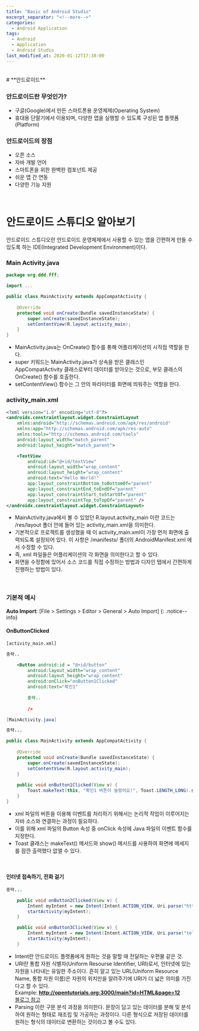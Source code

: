 ```yaml
---
title: "Basic of Android Studio"
excerpt_separator: "<!--more-->"
categories:
  - Android Application
tags:
  - Android
  - Application
  - Android Studio
last_modified_at: 2020-01-12T17:38:00
---
```

<!--more-->
<br>
# **안드로이드**

### 안드로이드란 무엇인가?
  * 구글(Google)에서 만든 스마트폰용 운영체제(Operating System)
  * 휴대용 단말기에서 이용되며, 다양한 앱을 실행할 수 있도록 구성된 앱 플랫폼(Platform)

### 안드로이드의 장점
  * 오픈 소스
  * 자바 개발 언어
  * 스마트폰을 위한 완벽한 컴포넌트 제공
  * 쉬운 앱 간 연동
  * 다양한 기능 지원

<br>

# **안드로이드 스튜디오 알아보기**
안드로이드 스튜디오란 안드로이드 운영체제에서 사용할 수 있는 앱을 간편하게 만들 수 있도록 하는 IDE(Integrated Development Environment)이다.

### Main Activity.java
```java
package org.ddd.fff;

import ...

public class MainActivity extends AppCompatActivity {
    
    @Override
    protected void onCreate(Bundle savedInstanceState) {
        super.onCreate(savedInstanceState);
        setContentView(R.layout.activity_main);
    }
}
```
  * MainActivity.java는 OnCreate() 함수를 통해 어플리케이션의 시작점 역할을 한다.
  * super 키워드는 MainActivity.java가 상속을 받은 클래스인 AppCompatActivity 클래스로부터 데이터를 받아오는 것으로, 부모 클래스의 OnCreate() 함수를 호출한다.
  * setContentView() 함수는 그 안의 파라미터를 화면에 띄워주는 역할을 한다. 

### activity_main.xml
```xml
<?xml version="1.0" encoding="utf-8"?>
<androidx.constraintlayout.widget.ConstraintLayout
    xmlns:android="http://schemas.android.com/apk/res/android"
    xmlns:app="http://schemas.android.com/apk/res-auto"
    xmlns:tools="http://schemas.android.com/tools"
    android:layout_width="match_parent"
    android:layout_height="match_parent">

    <TextView
        android:id="@+id/textView"
        android:layout_width="wrap_content"
        android:layout_height="wrap_content"
        android:text="Hello World!"
        app:layout_constraintBottom_toBottomOf="parent"
        app:layout_constraintEnd_toEndOf="parent"
        app:layout_constraintStart_toStartOf="parent"
        app:layout_constraintTop_toTopOf="parent" />
</androidx.constraintlayout.widget.ConstraintLayout>
```
  * MainActivity.java에서 볼 수 있었던 R.layout.activity_main 이란 코드는 /res/layout 폴더 안에 들어 있는 activity_main.xml을 의미한다.
  * 기본적으로 프로젝트를 생성했을 때 이 activity_main.xml이 가장 먼저 화면에 출력되도록 설정되어 있다. 이 사항은 /manifests/ 폴더의 AndroidManifest.xml 에서 수정할 수 있다.
  * 즉, xml 파일들은 어플리케이션의 각 화면을 의미한다고 할 수 있다.
  * 화면을 수정함에 있어서 소스 코드를 직접 수정하는 방법과 디자인 탭에서 간편하게 진행하는 방법이 있다.

<br>

### **기본적 예시**
**Auto Import**: [File > Settings > Editor > General > Auto Import]
{: .notice--info}
#### OnButtonClicked

```xml
[activity_main.xml]

중략..

    <Button android:id = "@+id/button"
        android:layout_width="wrap_content"
        android:layout_height="wrap_content"
        android:onClick="onButton1Clicked"
        android:text="확인1"
        
        중략..
        
        />
```
```java
[MainActivity.java]

중략...

public class MainActivity extends AppCompatActivity {
    
    @Override
    protected void onCreate(Bundle savedInstanceState) {
        super.onCreate(savedInstanceState);
        setContentView(R.layout.activity_main);
    }
    
    public void onButton1Clicked(View v) {
        Toast.makeText(this, "확인1 버튼이 눌렸어요!", Toast.LENGTH_LONG).show.();
    }
}
```
  * xml 파일의 버튼을 이용해 이벤트를 처리하기 위해서는 논리적 작업이 이루어지는 자바 소스와 연결하는 과정이 필요하다.
  * 이를 위해 xml 파일의 Button 속성 중 onClick 속성에 Java 파일의 이벤트 함수를 지정한다.
  * Toast 클래스는 makeText() 메서드와 show() 메서드를 사용하여 화면에 메세지를 잠깐 출력했다 없앨 수 있다.

<br>

#### 인터넷 접속하기, 전화 걸기

```java
중략...

    public void onButton2Clicked(View v) {
        Intent myIntent = new Intent(Intent.ACTION_VIEW, Uri.parse("http://m.naver.com")); // Intent란 안드로이드 플랫폼에 원하는 것을 말할 때 쓰이는 도구
        startActivity(myIntent);
    }

    public void onButton3Clicked(View v) {
        Intent myIntent = new Intent(Intent.ACTION_VIEW, Uri.parse("tel:010-1000-1000"));
        startActivity(myIntent);
    }
```
  * Intent란 안드로이드 플랫폼에게 원하는 것을 말할 때 전달하는 우편물 같은 것.
  * URI란 통합 자원 식별자(Uniform Resourse Identifier, URI)로서, 인터넷에 있는 자원을 나타내는 유일한 주소이다. 흔히 알고 있는 URL(Uniform Resource Name, 통합 자원 이름)은 자원의 위치만을 알려주기에 URI가 더 넓은 의미를 가진다고 할 수 있다.<br>Example: **http://opentutorials.org:3000/main?id=HTML&page=12** <br> [블로그 참고](https://velog.io/@jch9537/URI-URL)
  * Parsing 이란 구문 분석 과정을 의미한다. 문장이 담고 있는 데이터를 분해 및 분석하여 원하는 형태로 재조립 및 가공하는 과정이다. 다른 형식으로 저장된 데이터를 원하는 형식의 데이터로 변환하는 것이라고 볼 수도 있다.  